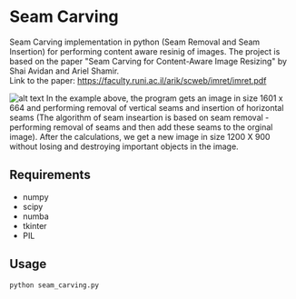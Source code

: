 # Seam Carving
Seam Carving implementation in python (Seam Removal and Seam Insertion) for performing content aware resinig of images.
The project is based on the paper "Seam Carving for Content-Aware Image Resizing" by Shai Avidan and Ariel Shamir.  
Link to the paper: https://faculty.runi.ac.il/arik/scweb/imret/imret.pdf  

![alt text](./images/Animation.gif?raw=true)
In the example above, the program gets an image in size 1601 x 664 and performing removal of vertical seams and insertion of horizontal seams 
(The algorithm of seam inseartion is based on seam removal - performing removal of seams and then add these seams to the orginal image).
After the calculations, we get a new image in size 1200 X 900 without losing and destroying important objects in the image.

## Requirements
* numpy
* scipy
* numba
* tkinter
* PIL

## Usage
```
python seam_carving.py
```

